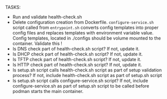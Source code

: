 TASKS:
- Run and validate health-check.sh 
- Delete configuration creation from Dockerfile. `configure-service.sh` script called from `entrypoint.sh` converts config templates into proper config files and replaces templates with environment variable value. Config templates, located in ./configs should be volume mounted to the container. Validate this !
- Is DNS check part of health-check.sh script? If not, update it.
- Is DHCP check part of health-check.sh script? If not, update it.
- Is TFTP check part of health-check.sh script? If not, update it.
- Is HTTP check part of health-check.sh script? If not, update it.
- Is setup.sh script calls health-check.sh script as part of setup validation process? If not, include health-check.sh script as part of setup.sh script
- Is setup.sh script calls configure-service.sh script? If not, include configure-service.sh as part of setup.sh script to be called before podman starts the main container.
